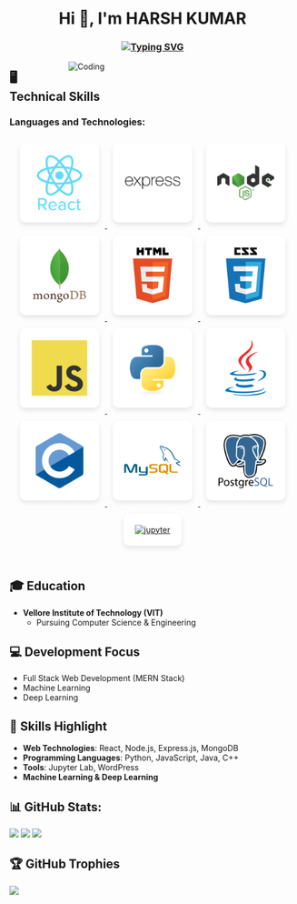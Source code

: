 <h1 align="center">Hi 👋, I'm HARSH KUMAR</h1>

<h3 align="center">
    <a href="https://git.io/typing-svg">
        <img src="https://readme-typing-svg.herokuapp.com?font=Fira+Code&weight=600&size=24&pause=1000&color=F7CC19&width=435&lines=MERN+Stack+Developer;Full+Stack+Developer;Machine+Learning+Developer;Deep+Learning+Developer" alt="Typing SVG" />
    </a>
</h3>

<img align="right" alt="Coding" width="400" src="https://img.freepik.com/free-photo/programming-background-with-person-working-with-codes-computer_23-2150010125.jpg">

## 🖥️ Technical Skills

### Languages and Technologies:
<div align="center">
  
<!-- MERN Stack -->
<a href="https://reactjs.org/" target="_blank">
  <img src="https://raw.githubusercontent.com/devicons/devicon/master/icons/react/react-original-wordmark.svg" alt="react" width="100" height="100" style="margin: 10px; padding: 20px; background-color: white; border-radius: 10px; box-shadow: 0 4px 8px rgba(0,0,0,0.1); transition: transform 0.3s ease-in-out;" onmouseover="this.style.transform='scale(1.1)'" onmouseout="this.style.transform='scale(1)'"/>
</a>
<a href="https://expressjs.com" target="_blank">
  <img src="https://raw.githubusercontent.com/devicons/devicon/master/icons/express/express-original-wordmark.svg" alt="express" width="100" height="100" style="margin: 10px; padding: 20px; background-color: white; border-radius: 10px; box-shadow: 0 4px 8px rgba(0,0,0,0.1); transition: transform 0.3s ease-in-out;" onmouseover="this.style.transform='scale(1.1)'" onmouseout="this.style.transform='scale(1)'"/>
</a>
<a href="https://nodejs.org" target="_blank">
  <img src="https://raw.githubusercontent.com/devicons/devicon/master/icons/nodejs/nodejs-original-wordmark.svg" alt="nodejs" width="100" height="100" style="margin: 10px; padding: 20px; background-color: white; border-radius: 10px; box-shadow: 0 4px 8px rgba(0,0,0,0.1); transition: transform 0.3s ease-in-out;" onmouseover="this.style.transform='scale(1.1)'" onmouseout="this.style.transform='scale(1)'"/>
</a>
<a href="https://www.mongodb.com/" target="_blank">
  <img src="https://raw.githubusercontent.com/devicons/devicon/master/icons/mongodb/mongodb-original-wordmark.svg" alt="mongodb" width="100" height="100" style="margin: 10px; padding: 20px; background-color: white; border-radius: 10px; box-shadow: 0 4px 8px rgba(0,0,0,0.1); transition: transform 0.3s ease-in-out;" onmouseover="this.style.transform='scale(1.1)'" onmouseout="this.style.transform='scale(1)'"/>
</a>

<!-- Web Technologies -->
<a href="https://www.w3.org/html/" target="_blank">
  <img src="https://raw.githubusercontent.com/devicons/devicon/master/icons/html5/html5-original-wordmark.svg" alt="html5" width="100" height="100" style="margin: 10px; padding: 20px; background-color: white; border-radius: 10px; box-shadow: 0 4px 8px rgba(0,0,0,0.1); transition: transform 0.3s ease-in-out;" onmouseover="this.style.transform='scale(1.1)'" onmouseout="this.style.transform='scale(1)'"/>
</a>
<a href="https://www.w3schools.com/css/" target="_blank">
  <img src="https://raw.githubusercontent.com/devicons/devicon/master/icons/css3/css3-original-wordmark.svg" alt="css3" width="100" height="100" style="margin: 10px; padding: 20px; background-color: white; border-radius: 10px; box-shadow: 0 4px 8px rgba(0,0,0,0.1); transition: transform 0.3s ease-in-out;" onmouseover="this.style.transform='scale(1.1)'" onmouseout="this.style.transform='scale(1)'"/>
</a>
<a href="https://developer.mozilla.org/en-US/docs/Web/JavaScript" target="_blank">
  <img src="https://raw.githubusercontent.com/devicons/devicon/master/icons/javascript/javascript-original.svg" alt="javascript" width="100" height="100" style="margin: 10px; padding: 20px; background-color: white; border-radius: 10px; box-shadow: 0 4px 8px rgba(0,0,0,0.1); transition: transform 0.3s ease-in-out;" onmouseover="this.style.transform='scale(1.1)'" onmouseout="this.style.transform='scale(1)'"/>
</a>

<!-- Programming Languages -->
<a href="https://www.python.org" target="_blank">
  <img src="https://raw.githubusercontent.com/devicons/devicon/master/icons/python/python-original.svg" alt="python" width="100" height="100" style="margin: 10px; padding: 20px; background-color: white; border-radius: 10px; box-shadow: 0 4px 8px rgba(0,0,0,0.1); transition: transform 0.3s ease-in-out;" onmouseover="this.style.transform='scale(1.1)'" onmouseout="this.style.transform='scale(1)'"/>
</a>
<a href="https://www.java.com" target="_blank">
  <img src="https://raw.githubusercontent.com/devicons/devicon/master/icons/java/java-original.svg" alt="java" width="100" height="100" style="margin: 10px; padding: 20px; background-color: white; border-radius: 10px; box-shadow: 0 4px 8px rgba(0,0,0,0.1); transition: transform 0.3s ease-in-out;" onmouseover="this.style.transform='scale(1.1)'" onmouseout="this.style.transform='scale(1)'"/>
</a>
<a href="https://www.cprogramming.com/" target="_blank">
  <img src="https://raw.githubusercontent.com/devicons/devicon/master/icons/c/c-original.svg" alt="c" width="100" height="100" style="margin: 10px; padding: 20px; background-color: white; border-radius: 10px; box-shadow: 0 4px 8px rgba(0,0,0,0.1); transition: transform 0.3s ease-in-out;" onmouseover="this.style.transform='scale(1.1)'" onmouseout="this.style.transform='scale(1)'"/>
</a>

<!-- Databases -->
<a href="https://www.mysql.com/" target="_blank">
  <img src="https://raw.githubusercontent.com/devicons/devicon/master/icons/mysql/mysql-original-wordmark.svg" alt="mysql" width="100" height="100" style="margin: 10px; padding: 20px; background-color: white; border-radius: 10px; box-shadow: 0 4px 8px rgba(0,0,0,0.1); transition: transform 0.3s ease-in-out;" onmouseover="this.style.transform='scale(1.1)'" onmouseout="this.style.transform='scale(1)'"/>
</a>
<a href="https://www.postgresql.org" target="_blank">
  <img src="https://raw.githubusercontent.com/devicons/devicon/master/icons/postgresql/postgresql-original-wordmark.svg" alt="postgresql" width="100" height="100" style="margin: 10px; padding: 20px; background-color: white; border-radius: 10px; box-shadow: 0 4px 8px rgba(0,0,0,0.1); transition: transform 0.3s ease-in-out;" onmouseover="this.style.transform='scale(1.1)'" onmouseout="this.style.transform='scale(1)'"/>
</a>

<!-- Tools -->
<a href="https://jupyter.org/" target="_blank">
  <img src="https://www.vectorlogo.zone/logos/jupyter/jupyter-icon.svg" alt="jupyter" width="100" height="100" style="margin: 10px; padding: 20px; background-color: white; border-radius: 10px; box-shadow: 0 4px 8px rgba(0,0,0,0.1); transition: transform 0.3s ease-in-out;" onmouseover="this.style.transform='scale(1.1)'" onmouseout="this.style.transform='scale(1)'"/>
</a>
</div>

<br>

<!-- Add scroll animation -->
<script src="https://unpkg.com/aos@2.3.1/dist/aos.js"></script>
<link href="https://unpkg.com/aos@2.3.1/dist/aos.css" rel="stylesheet">

<script>
  AOS.init();
</script>

## 🎓 Education
- **Vellore Institute of Technology (VIT)**
  - Pursuing Computer Science & Engineering

## 💻 Development Focus
- Full Stack Web Development (MERN Stack)
- Machine Learning
- Deep Learning

## 🚀 Skills Highlight
- **Web Technologies**: React, Node.js, Express.js, MongoDB
- **Programming Languages**: Python, JavaScript, Java, C++
- **Tools**: Jupyter Lab, WordPress
- **Machine Learning & Deep Learning**

## 📊 GitHub Stats:
![](https://github-readme-stats.vercel.app/api/top-langs/?username=YourGitHubUsername&theme=radical&layout=compact)
![](https://github-readme-stats.vercel.app/api?username=YourGitHubUsername&theme=radical&show_icons=true)
![](https://github-readme-streak-stats.herokuapp.com/?user=YourGitHubUsername&theme=radical)

## 🏆 GitHub Trophies
![](https://github-profile-trophy.vercel.app/?username=YourGitHubUsername&theme=radical&no-frame=true&margin-w=4)
